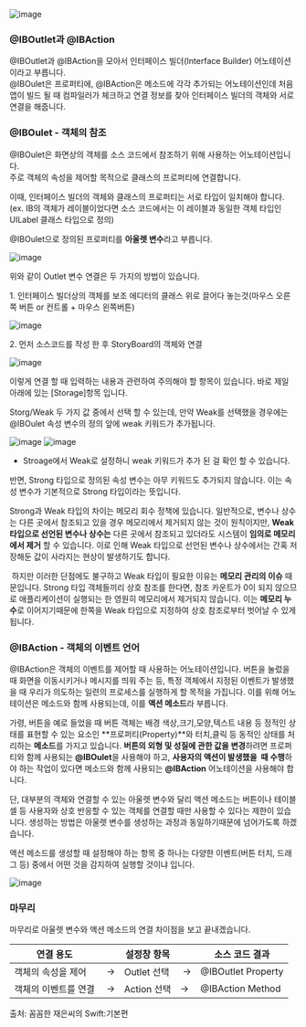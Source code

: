 ![image](https://user-images.githubusercontent.com/90129613/201480865-9e6b7004-c3eb-4d4a-b99c-6b62bfa10239.png)

### @IBOutlet과 @IBAction

@IBOutlet과 @IBAction을 모아서 인터페이스 빌더(Interface Builder) 어노테이션이라고 부릅니다.   
@IBOulet은 프로퍼티에, @IBAction은 메소드에 각각 추가되는 어노테이션인데 처음 앱이 빌드 될 때 컴파일러가 체크하고 연결 정보를 찾아 인터페이스 빌더의 객체와 서로 연결을 해줍니다. 

### @IBOulet - 객체의 참조

@IBOulet은 화면상의 객체를 소스 코드에서 참조하기 위해 사용하는 어노테이션입니다.   
주로 객체의 속성을 제어할 목적으로 클래스의 프로퍼티에 연결합니다.

이때, 인터페이스 빌더의 객체와 클래스의 프로퍼티는 서로 타입이 일치해야 합니다.(ex. IB의 객체가 레이블이었다면 소스 코드에서는 이 레이블과 동일한 객체 타입인 UILabel 클래스 타입으로 정의)

@IBOulet으로 정의된 프로퍼티를 **아울렛 변수**라고 부릅니다.

![image](https://user-images.githubusercontent.com/90129613/201480898-a52af1a3-9ec4-48a6-9f3a-4763657b2e96.png)

위와 같이 Outlet 변수 연결은 두 가지의 방법이 있습니다.

1\. 인터페이스 빌더상의 객체를 보조 에디터의 클래스 위로 끌어다 놓는것(마우스 오른쪽 버튼 or 컨트롤 + 마우스 왼쪽버튼)

![image](https://user-images.githubusercontent.com/90129613/201480938-181561d6-7210-463e-8ff4-80b312bed2b1.png)

2\. 먼저 소스코드를 작성 한 후 StoryBoard의 객체와 연결

![image](https://user-images.githubusercontent.com/90129613/201480958-eb38599d-deb1-4fa2-880b-c997be5a1a0e.png)

이렇게 연결 할 때 입력하는 내용과 관련하여 주의해야 할 항목이 있습니다. 바로 제일 아래에 있는 \[Storage\]항목 입니다.

Storg/Weak 두 가지 값 중에서 선택 할 수 있는데, 만약 Weak를 선택했을 경우에는 @IBOulet 속성 변수의 정의 앞에 weak 키워드가 추가됩니다.

![image](https://user-images.githubusercontent.com/90129613/201480987-cc87f0db-63aa-49c8-9d81-46faa003e73e.png)
![image](https://user-images.githubusercontent.com/90129613/201481025-58335afe-1fdb-4302-95f6-f6d0ae143cf5.png)
- Stroage에서 Weak로 설정하니 weak 키워드가 추가 된 걸 확인 할 수 있습니다.

반면, Strong 타입으로 정의된 속성 변수는 아무 키워드도 추가되지 않습니다. 이는 속성 변수가 기본적으로 Strong 타입이라는 뜻입니다.

Strong과 Weak 타입의 차이는 메모리 회수 정책에 있습니다. 일반적으로, 변수나 상수는 다른 곳에서 참조되고 있을 경우 메모리에서 제거되지 않는 것이 원칙이지만, **Weak 타입으로 선언된 변수나 상수는** 다른 곳에서 참조되고 있더라도 시스템이 **임의로 메모리에서 제거** 할 수 있습니다. 이로 인해 Weak 타입으로 선언된 변수나 상수에서는 간혹 저장해둔 값이 사라지는 현상이 발생하기도 합니다. 

 하지만 이러한 단점에도 불구하고 Weak 타입이 필요한 이유는 **메모리 관리의 이슈** 때문입니다. Strong 타입 객체들끼리 상호 참조를 한다면, 참조 카운트가 0이 되지 않으므로 애플리케이션이 실행되는 한 영원히 메모리에서 제거되지 않습니다. 이는 **메모리 누수**로 이어지기때문에 한쪽을 Weak 타입으로 지정하여 상호 참조로부터 벗어날 수 있게 됩니다. 

### @IBAction - 객체의 이벤트 언어

@IBAction은 객체의 이벤트를 제어할 때 사용하는 어노테이션입니다. 버튼을 눌렀을 때 화면을 이동시키거나 메시지를 띄워 주는 등, 특정 객체에서 지정된 이벤트가 발생했을 때 우리가 의도하는 일련의 프로세스를 실행하게 할 목적을 가집니다. 이를 위해 어노테이션은 메소드와 함께 사용되는데, 이를 **액션 메소드**라 부릅니다.

가령, 버튼을 예로 들었을 때 버튼 객체는 배경 색상,크기,모양,텍스트 내용 등 정적인 상태를 표현할 수 있는 요소인 **프로퍼티(Property)**와 터치,클릭 등 동적인 상태를 처리하는 **메소드**를 가지고 있습니다. **버튼의 외형 및 성질에 관한 값을 변경**하려면 프로퍼티와 함께 사용되는 **@IBOulet**을 사용해야 하고, **사용자의 액션이 발생했을  때 수행**하야 하는 작업이 있다면 메소드와 함께 사용되는 **@IBAction** 어노테이션을 사용해야 합니다. 

단, 대부분의 객체와 연결할 수 있는 아울렛 변수와 달리 액션 메소드는 버튼이나 테이블 셀 등 사용자와 상호 반응할 수 있는 객체를 연결할 때만 사용할 수 있다는 제한이 있습니다. 생성하는 방법은 아울렛 변수를 생성하는 과정과 동일하기때문에 넘어가도록 하겠습니다. 

액션 메소드를 생성할 때 설정해야 하는 항목 중 하나는 다양한 이벤트(버튼 터치, 드래그 등) 중에서 어떤 것을 감지하여 실행할 것이냐 입니다.

![image](https://user-images.githubusercontent.com/90129613/201481057-1e855a41-5ef2-483b-bb55-e4610807e069.png)

### 마무리

마무리로 아울렛 변수와 액션 메소드의 연결 차이점을 보고 끝내겠습니다.

| 연결 용도 |   | 설정창 항목 |   | 소스 코드 결과 |
| --- | --- | --- | --- | --- |
| 객체의 속성을 제어 |  -> | Outlet 선택 |  -> | @IBOutlet Property |
| 객체의 이벤트를 연결 |  -> | Action 선택 | \-> | @IBAction Method |

출처: 꼼꼼한 재은씨의 Swift:기본편